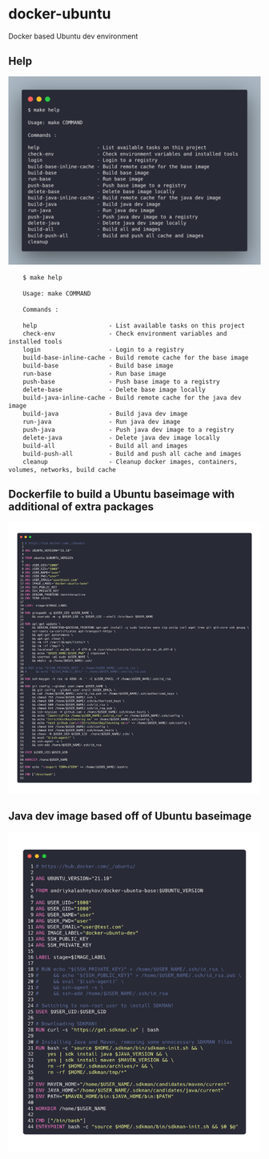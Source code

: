 # docker-ubuntu
Docker based Ubuntu dev environment

## Help

![make-help](./images/carbon.png)

```console  {#numCode .R .numberLines}
    $ make help

    Usage: make COMMAND

    Commands :

    help                    - List available tasks on this project
    check-env               - Check environment variables and installed tools
    login                   - Login to a registry
    build-base-inline-cache - Build remote cache for the base image
    build-base              - Build base image
    run-base                - Run base image
    push-base               - Push base image to a registry
    delete-base             - Delete base image locally
    build-java-inline-cache - Build remote cache for the java dev image
    build-java              - Build java dev image
    run-java                - Run java dev image
    push-java               - Push java dev image to a registry
    delete-java             - Delete java dev image locally
    build-all               - Build all and images
    build-push-all          - Build and push all cache and images
    cleanup                 - Cleanup docker images, containers, volumes, networks, build cache

```

## Dockerfile to build a Ubuntu baseimage with additional of extra packages

![ubuntu-base](./images/ubuntu-base.png)

## Java dev image based off of Ubuntu baseimage

![ubuntu-java](./images/ubuntu-java.png)